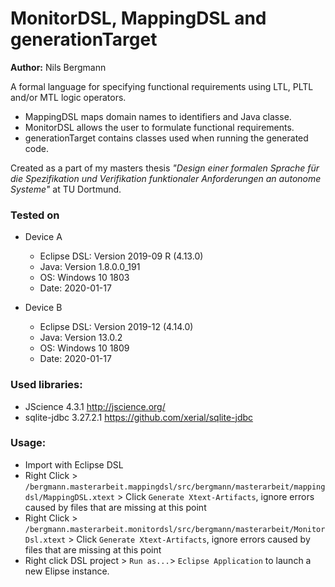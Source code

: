 # MonitorDSL, MappingDSL and generationTarget
**Author:** Nils Bergmann

A formal language for specifying functional requirements using LTL, PLTL and/or MTL logic operators.

- MappingDSL maps domain names to identifiers and Java classe.
- MonitorDSL allows the user to formulate functional requirements.
- generationTarget contains classes used when running the generated code.

Created as a part of my masters thesis *"Design einer formalen Sprache für die
Spezifikation und Verifikation funktionaler Anforderungen an autonome Systeme"* at TU Dortmund.

### Tested on

- Device A
  - Eclipse DSL: Version 2019-09 R (4.13.0)
  - Java: Version 1.8.0.0_191
  - OS: Windows 10 1803
  - Date: 2020-01-17

- Device B
  - Eclipse DSL: Version 2019-12 (4.14.0)
  - Java: Version 13.0.2
  - OS: Windows 10 1809
  - Date: 2020-01-17

### Used libraries:

- JScience 4.3.1 http://jscience.org/
- sqlite-jdbc 3.27.2.1 https://github.com/xerial/sqlite-jdbc

### Usage:
- Import with Eclipse DSL
- Right Click > `/bergmann.masterarbeit.mappingdsl/src/bergmann/masterarbeit/mappingdsl/MappingDSL.xtext` > Click `Generate Xtext-Artifacts`, ignore errors caused by files that are missing at this point
- Right Click > `/bergmann.masterarbeit.monitordsl/src/bergmann/masterarbeit/MonitorDsl.xtext` > Click `Generate Xtext-Artifacts`, ignore errors caused by files that are missing at this point
- Right click DSL project > `Run as...`> `Eclipse Application` to launch a new Elipse instance.